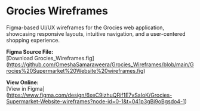 # Grocies Wireframes

Figma-based UI/UX wireframes for the Grocies web application, showcasing responsive layouts, intuitive navigation, and a user-centered shopping experience.  

**Figma Source File:**  
[Download Grocies_Wireframes.fig] (https://github.com/OmeshaSamaraweera/Grocies_Wireframes/blob/main/Grocies%20Supermarket%20Website%20wireframes.fig)

**View Online:**  
[View in Figma] (https://www.figma.com/design/6xeC9izhuQRif1E7vSaIoK/Grocies-Supermarket-Website-wireframes?node-id=0-1&t=041p3gBi9oBgsdo4-1)
